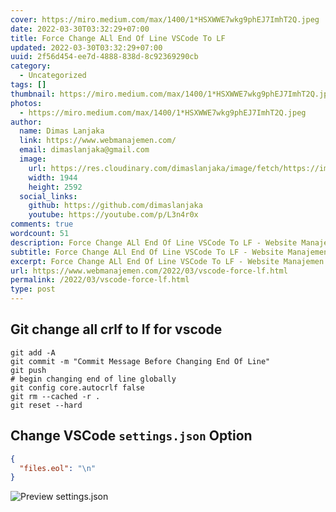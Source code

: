 ```yaml
---
cover: https://miro.medium.com/max/1400/1*HSXWWE7wkg9phEJ7ImhT2Q.jpeg
date: 2022-03-30T03:32:29+07:00
title: Force Change ALl End Of Line VSCode To LF
updated: 2022-03-30T03:32:29+07:00
uuid: 2f56d454-ee7d-4888-838d-8c92369290cb
category:
  - Uncategorized
tags: []
thumbnail: https://miro.medium.com/max/1400/1*HSXWWE7wkg9phEJ7ImhT2Q.jpeg
photos:
  - https://miro.medium.com/max/1400/1*HSXWWE7wkg9phEJ7ImhT2Q.jpeg
author:
  name: Dimas Lanjaka
  link: https://www.webmanajemen.com/
  email: dimaslanjaka@gmail.com
  image:
    url: https://res.cloudinary.com/dimaslanjaka/image/fetch/https://imgdb.net/images/3600.jpg
    width: 1944
    height: 2592
  social_links:
    github: https://github.com/dimaslanjaka
    youtube: https://youtube.com/p/L3n4r0x
comments: true
wordcount: 51
description: Force Change ALl End Of Line VSCode To LF - Website Manajemen Indonesia
subtitle: Force Change ALl End Of Line VSCode To LF - Website Manajemen Indonesia
excerpt: Force Change ALl End Of Line VSCode To LF - Website Manajemen Indonesia
url: https://www.webmanajemen.com/2022/03/vscode-force-lf.html
permalink: /2022/03/vscode-force-lf.html
type: post
---
```


## Git change all crlf to lf for vscode
```shell
git add -A
git commit -m "Commit Message Before Changing End Of Line"
git push
# begin changing end of line globally
git config core.autocrlf false
git rm --cached -r .
git reset --hard
```

## Change VSCode `settings.json` Option
```json
{
  "files.eol": "\n"
}
```
![Preview settings.json](https://imgs.developpaper.com/imgs/287058866-5bfb8bd1d4851_articlex.png)
